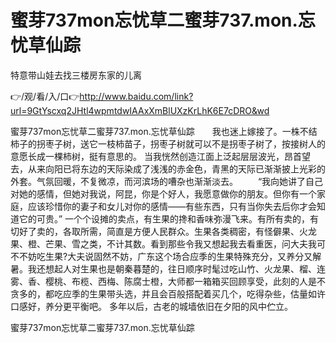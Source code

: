 # 蜜芽737mon忘忧草二蜜芽737.mon.忘忧草仙踪
特意带山娃去找三楼房东家的儿离

👉/观/看/入/口👉http://www.baidu.com/link?url=9GtYscxq2JHtl4wpmtdwIAAxXmBlUXzKrLhK6E7cDRO&wd

蜜芽737mon忘忧草二蜜芽737.mon.忘忧草仙踪　　我也迷上嫁接了。一株不结柿子的拐枣子树，送它一枝柿苗子，拐枣子树就可以不是拐枣子树了，按接树人的意愿长成一棵柿树，挺有意思的。
当我恍然创造江面上泛起层层波光，昂首望去，从来向阳已将东边的天际染成了浅浅的赤金色，青黑的天际已渐渐披上光彩的外套。气氛回暖，不复微凉，而河滨场的嘈杂也渐渐淡去。
　　“我向她讲了自己对她的感情，但她对我说，阿昆，你是个好人，我愿意做你的朋友。但你有一个家庭，应该珍惜你的妻子和女儿对你的感情——有些东西，只有当你失去后你才会知道它的可贵。”
一个个设摊的卖点，有生果的搀和香味弥漫飞来。有所有卖的，有切好了卖的，各取所需，简直是方便人民群众。生果各类稠密，有怪僻果、火龙果、橙、芒果、雪之类，不计其数。看到那些令我又想起我去看重医，问大夫我可不不妨吃生果?大夫说固然不妨，广东这个场合应季的生果特殊充分，又养分又解暑。我还想起人对生果也是朝秦暮楚的，往日顺序时髦过吃山竹、火龙果、榴、连雾、香、樱桃、布榄、西梅、陈腐士橙，大师都一箱箱买回顾享受，此刻的人是不贪多的，都吃应季的生果带头选，并且会百般搭配着买几个，吃得杂些，估量如许口感好，养分更平衡吧。
多年以后，古老的城墙依旧在夕阳的风中伫立。

蜜芽737mon忘忧草二蜜芽737.mon.忘忧草仙踪
